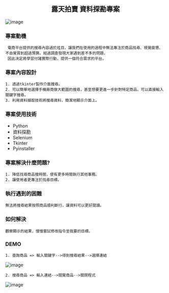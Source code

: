 <h2 align = "center">露天拍賣 資料探勘專案</h2>   

![image](https://github.com/LiyLi1122/project-2-webcrawler/blob/00e8d2be88374736d711d44b06b97b9de3ede619/ruten-logo.jpg)

### 專案動機   
     電商平台提供的搜尋內容過於炫目，讓我們在使用的過程中無法專注於商品找尋、視覺疲憊、不自覺買到超過預算。經過調查發現大家遇到差不多的問題，   
     因此決定將學習付諸實際行動，提供一個符合需求的平台。

### 專案內容設計
    1. 透過tkinter製作介面搜尋。
    2. 可以簡單地選擇手機廠商做大範圍的搜尋，甚至想要更進一步針對特定商品，可以直接輸入關鍵字搜尋。
    3. 利用資料擷取技術將搜尋資料，簡潔地顯示介面上。
    
### 專案使用技術
  * Python
  * 資料探勘
  * Selenium
  * Tkinter
  * Pyinstaller

### 專案解決什麼問題?
    1. 降低找尋商品搜時間，使有更多時間執行其他事務。  
    2. 讓使用者更專注於找尋目標。
 
### 執行遇到的困難 
    無法將搜尋結果按照商品順利斷行，讓資料可以更好閱讀。

### 如何解決   
    觀察顯示的結果，慢慢嘗試修改指令至我要的目標。

### DEMO
    1. 查詢商品 => 輸入關鍵字-->得到搜尋結果-->選擇連結
    
![image](https://github.com/LiyLi1122/project-2-webcrawler/blob/e7d504d5e199bf41877b3bd1aad5d3cf61a3ee69/%E9%9C%B2%E5%A4%A9%E5%B9%B3%E5%8F%B0%E5%B0%88%E6%A1%88_%E8%BC%B8%E5%85%A5%E9%97%9C%E9%8D%B5%E5%AD%97%E9%A1%AF%E7%A4%BA%E7%B5%90%E6%9E%9C.gif)
    
    2. 搜尋商品 => 輸入連結-->閱覽商品-->關閉程式
    
![image](https://github.com/LiyLi1122/project-2-webcrawler/blob/dd94298729a08ea5ea017a60f952f3ea8c767d66/%E9%9C%B2%E5%A4%A9%E5%B9%B3%E5%8F%B0%E5%B0%88%E6%A1%88_%E9%A1%AF%E7%A4%BA%E5%95%86%E5%93%81%E8%B3%87%E8%A8%8A%E9%97%9C%E9%96%89%E7%A8%8B%E5%BC%8F.gif)

